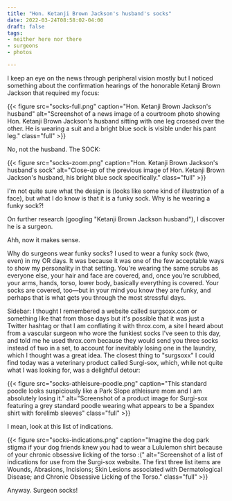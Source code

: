 ```yaml
---
title: "Hon. Ketanji Brown Jackson's husband's socks"
date: 2022-03-24T08:58:02-04:00
draft: false
tags: 
- neither here nor there
- surgeons
- photos

---
```


I keep an eye on the news through peripheral vision mostly but I noticed something about the confirmation hearings of the honorable Ketanji Brown Jackson that required my focus:

{{< figure src="socks-full.png" caption="Hon. Ketanji Brown Jackson's husband" alt="Screenshot of a news image of a courtroom photo showing Hon. Ketanji Brown Jackson's husband sitting with one leg crossed over the other. He is wearing a suit and a bright blue sock is visible under his pant leg." class="full" >}}

No, not the husband. The SOCK:

{{< figure src="socks-zoom.png" caption="Hon. Ketanji Brown Jackson's husband's sock" alt="Close-up of the previous image of Hon. Ketanji Brown Jackson's husband, his bright blue sock specifically." class="full" >}}

I'm not quite sure what the design is (looks like some kind of illustration of a face), but what I do know is that it is a funky sock. Why is he wearing a funky sock?!

On further research (googling "Ketanji Brown Jackson husband"), I discover he is a surgeon.

Ahh, now it makes sense.

Why do surgeons wear funky socks? I used to wear a funky sock (two, even) in my OR days. It was because it was one of the few acceptable ways to show my personality in that setting. You're wearing the same scrubs as everyone else, your hair and face are covered, and, once you're scrubbed, your arms, hands, torso, lower body, basically everything is covered. Your socks are covered, too—but in your mind you know they are funky, and perhaps that is what gets you through the most stressful days.

Sidebar: I thought I remembered a website called surgsoxx.com or something like that from those days but it's possible that it was just a Twitter hashtag or that I am conflating it with throx.com, a site I heard about from a vascular surgeon who wore the funkiest socks I've seen to this day, and told me he used throx.com because they would send you three socks instead of two in a set, to account for inevitably losing one in the laundry, which I thought was a great idea. The closest thing to "surgsoxx" I could find today was a veterinary product called Surgi-sox, which, while not quite what I was looking for, was a delightful detour:

{{< figure src="socks-athleisure-poodle.png" caption="This standard poodle looks suspiciously like a Park Slope athleisure mom and I am absolutely losing it." alt="Screenshot of a product image for Surgi-sox featuring a grey standard poodle wearing what appears to be a Spandex shirt with forelimb sleeves" class="full" >}}

I mean, look at this list of indications.

{{< figure src="socks-indications.png" caption="Imagine the dog park stigma if your dog friends knew you had to wear a Lululemon shirt because of your chronic obsessive licking of the torso :(" alt="Screenshot of a list of indications for use from the Surgi-sox website. The first three list items are Wounds, Abrasions, Incisions; Skin Lesions associated with Dermatological Disease; and Chronic Obsessive Licking of the Torso." class="full" >}}

Anyway. Surgeon socks!